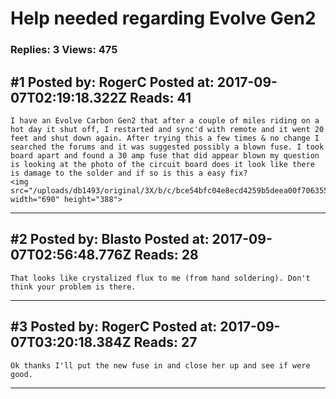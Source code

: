 # Help needed regarding Evolve Gen2

### Replies: 3 Views: 475

## \#1 Posted by: RogerC Posted at: 2017-09-07T02:19:18.322Z Reads: 41

```
I have an Evolve Carbon Gen2 that after a couple of miles riding on a hot day it shut off, I restarted and sync'd with remote and it went 20 feet and shut down again. After trying this a few times & no change I searched the forums and it was suggested possibly a blown fuse. I took board apart and found a 30 amp fuse that did appear blown my question is looking at the photo of the circuit board does it look like there is damage to the solder and if so is this a easy fix? 
<img src="/uploads/db1493/original/3X/b/c/bce54bfc04e8ecd4259b5deea00f70635595c2a7.jpg" width="690" height="388">
```

---
## \#2 Posted by: Blasto Posted at: 2017-09-07T02:56:48.776Z Reads: 28

```
That looks like crystalized flux to me (from hand soldering). Don't think your problem is there.
```

---
## \#3 Posted by: RogerC Posted at: 2017-09-07T03:20:18.384Z Reads: 27

```
Ok thanks I'll put the new fuse in and close her up and see if were good.
```

---
